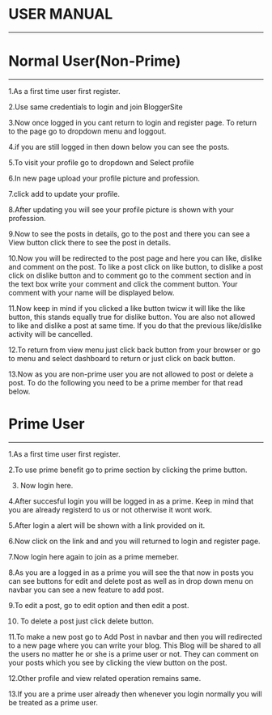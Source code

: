 
# USER MANUAL
**************

# Normal User(Non-Prime)
--------------
1.As a first time user first register.

2.Use same credentials to login and join BloggerSite

3.Now once logged in you cant return to login and register page. To return to the page go to dropdown menu and loggout.

4.if you are still logged in then down below you can see the posts.

5.To visit your profile go to dropdown and Select profile

6.In new page upload your profile picture and profession.

7.click add to update your profile.

8.After updating you will see your profile picture is shown with your profession.

9.Now to see the posts in details, go to the post and there you can see a View button click there to see the post in details.

10.Now you will be redirected to the post page and here you can like, dislike and comment on the post. To like a post click on like button, to dislike a post click on dislike        button and to comment go to the comment section and in the text box write your comment and click the comment button. Your comment with your name will be 
   displayed below.
   
11.Now keep in mind if you clicked a like button twicw it will like the like button, this stands equally true for dislike button. You are also not allowed to like and dislike a 
   post at same time. If you do that the previous like/dislike activity will be cancelled.
   
12.To return from view menu just click back button from your browser or go to menu and select dashboard to return or just click on back button.

13.Now as you are non-prime user you are not allowed to post or delete a post. To do the following you need to be a prime member for that read below.

# Prime User
--------------
1.As a first time user first register.

2.To use prime benefit go to prime section by clicking the prime button.

3. Now login here.

4.After succesful login you will be logged in as a prime. Keep in mind that you are already registerd to us or not otherwise it wont work.

5.After login a alert will be shown with a link provided on it.

6.Now click on the link and and you will returned to login and register page.

7.Now login here again to join as a prime memeber.

8.As you are a logged in as a prime you will see the that now in posts you can see buttons for edit and delete post as well as in drop down menu on navbar you can see a new
  feature to add post.
  
9.To edit a post, go to edit option and then edit a post.

10. To delete a post just click delete button.

11.To make a new post go to Add Post in navbar and then you will redirected to a new page where you can write your blog. This Blog will be shared to all the users no
   matter he or she is a prime user or not. They can comment on your posts which you see by clicking the view button on the post.
   
12.Other profile and view related operation remains same.

13.If you are a prime user already then whenever you login normally you will be treated as a prime user.

